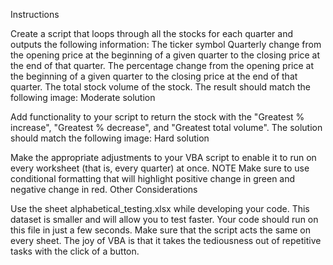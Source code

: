 Instructions

Create a script that loops through all the stocks for each quarter and outputs the following information:
The ticker symbol
Quarterly change from the opening price at the beginning of a given quarter to the closing price at the end of that quarter.
The percentage change from the opening price at the beginning of a given quarter to the closing price at the end of that quarter.
The total stock volume of the stock. The result should match the following image:
Moderate solution

Add functionality to your script to return the stock with the "Greatest % increase", "Greatest % decrease", and "Greatest total volume". The solution should match the following image:
Hard solution

Make the appropriate adjustments to your VBA script to enable it to run on every worksheet (that is, every quarter) at once.
NOTE
Make sure to use conditional formatting that will highlight positive change in green and negative change in red.
Other Considerations

Use the sheet alphabetical_testing.xlsx while developing your code. This dataset is smaller and will allow you to test faster. Your code should run on this file in just a few seconds.
Make sure that the script acts the same on every sheet. The joy of VBA is that it takes the tediousness out of repetitive tasks with the click of a button.
